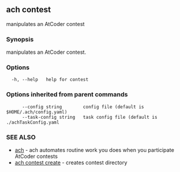 ## ach contest

manipulates an AtCoder contest

### Synopsis

manipulates an AtCoder contest.

### Options

```
  -h, --help   help for contest
```

### Options inherited from parent commands

```
      --config string        config file (default is $HOME/.ach/config.yaml)
      --task-config string   task config file (default is ./achTaskConfig.yaml
```

### SEE ALSO

* [ach](ach.md)	 - ach automates routine work you does when you participate AtCoder contests
* [ach contest create](ach_contest_create.md)	 - creates contest directory

